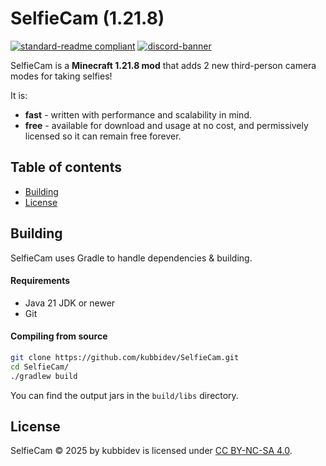 # SelfieCam (1.21.8)

[![standard-readme compliant](https://img.shields.io/badge/readme%20style-standard-brightgreen.svg?style=for-the-badge)](https://github.com/RichardLitt/standard-readme)
[![discord-banner](https://img.shields.io/discord/1258062506270654515?label=discord&style=for-the-badge&color=7289da)](https://discord.kubbidev.me)

SelfieCam is a **Minecraft 1.21.8 mod** that adds 2 new third-person camera modes for taking selfies!

It is:

* **fast** - written with performance and scalability in mind.
* **free** - available for download and usage at no cost, and permissively licensed so it can remain free forever.

## Table of contents

- [Building](#building)
- [License](#license)

## Building

SelfieCam uses Gradle to handle dependencies & building.

#### Requirements

* Java 21 JDK or newer
* Git

#### Compiling from source

```sh
git clone https://github.com/kubbidev/SelfieCam.git
cd SelfieCam/
./gradlew build
```

You can find the output jars in the `build/libs` directory.

## License

SelfieCam © 2025 by kubbidev is licensed under [CC BY-NC-SA 4.0](https://creativecommons.org/licenses/by-nc-sa/4.0/).